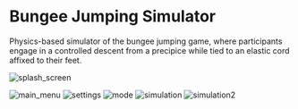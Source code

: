 # Bungee Jumping Simulator
Physics-based simulator of the bungee jumping game, where participants engage in a controlled 
descent from a precipice while tied to an elastic cord affixed to their feet.

![splash_screen](https://github.com/HenryCaicedo/BungeeJumpingSimulator/assets/72535346/fd8d9c3a-d67e-47eb-9e52-e85038431781)


![main_menu](https://github.com/HenryCaicedo/BungeeJumpingSimulator/assets/72535346/1fa4feef-8c07-46f7-a3e2-ff0ab0ff2f0f)
![settings](https://github.com/HenryCaicedo/BungeeJumpingSimulator/assets/72535346/15be77f9-e197-4313-bd14-662c75b44358)
![mode](https://github.com/HenryCaicedo/BungeeJumpingSimulator/assets/72535346/2e131f3e-66ec-4e6f-b61c-0c943e850200)
![simulation](https://github.com/HenryCaicedo/BungeeJumpingSimulator/assets/72535346/a9fb91df-5724-4bc5-884e-715921bc6e9d)
![simulation2](https://github.com/HenryCaicedo/BungeeJumpingSimulator/assets/72535346/38416e4f-9fa4-4c82-b867-f653b6904c96)
